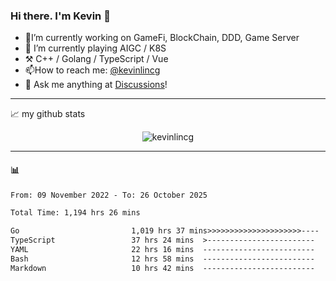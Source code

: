 ### Hi there. I'm Kevin 👋

- 🔭I’m currently working on GameFi, BlockChain, DDD, Game Server
- 🌱 I’m currently playing AIGC / K8S
-   :hammer_and_pick: C++ / Golang / TypeScript / Vue
- 📫How to reach me: [@kevinlincg](https://twitter.com/kevinlincg) 
-   :thought_balloon: Ask me anything at [Discussions](https://github.com/kevinlincg/kevinlincg/issues/new)!

---

📈 my github stats

<p align="center"> <img src="https://github-readme-stats-ouuan.vercel.app/api?username=kevinlincg&theme=dark&show_icons=true&count_private=true" alt="kevinlincg" />

---

#### :bar_chart: 

<!--START_SECTION:waka-->

```txt
From: 09 November 2022 - To: 26 October 2025

Total Time: 1,194 hrs 26 mins

Go                         1,019 hrs 37 mins>>>>>>>>>>>>>>>>>>>>>----   85.36 %
TypeScript                 37 hrs 24 mins  >------------------------   03.13 %
YAML                       22 hrs 16 mins  -------------------------   01.86 %
Bash                       12 hrs 58 mins  -------------------------   01.09 %
Markdown                   10 hrs 42 mins  -------------------------   00.90 %
```

<!--END_SECTION:waka-->
